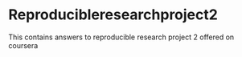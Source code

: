 # Reproducibleresearchproject2
This contains answers to reproducible research project 2 offered on coursera
